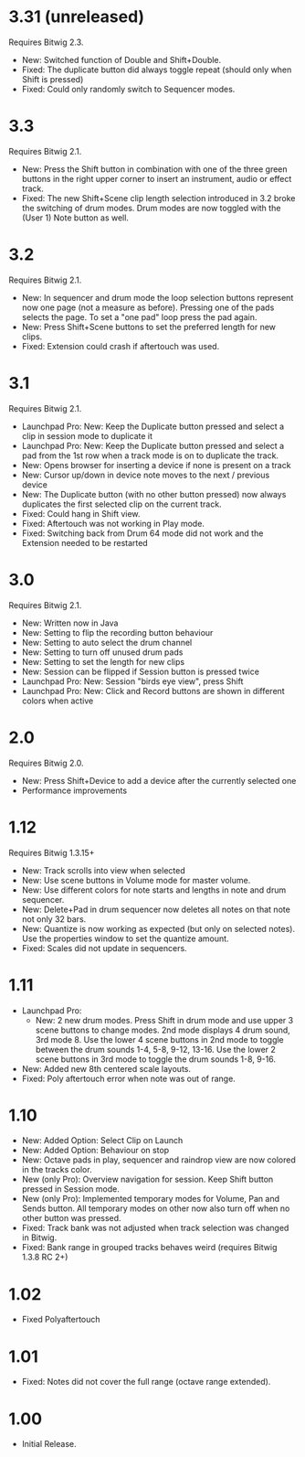 # 3.31 (unreleased)
Requires Bitwig 2.3.
* New: Switched function of Double and Shift+Double.
* Fixed: The duplicate button did always toggle repeat (should only when Shift is pressed)
* Fixed: Could only randomly switch to Sequencer modes.

# 3.3
Requires Bitwig 2.1.
* New: Press the Shift button in combination with one of the three green buttons in the right upper corner to insert an instrument, audio or effect track.
* Fixed: The new Shift+Scene clip length selection introduced in 3.2 broke the switching of drum modes. Drum modes are now toggled with the (User 1) Note button as well.

# 3.2
Requires Bitwig 2.1.
* New: In sequencer and drum mode the loop selection buttons represent now one page (not a measure as before). Pressing one of the pads selects the page. To set a "one pad" loop press the pad again.
* New: Press Shift+Scene buttons to set the preferred length for new clips.
* Fixed: Extension could crash if aftertouch was used.

# 3.1
Requires Bitwig 2.1.
* Launchpad Pro: New: Keep the Duplicate button pressed and select a clip in session mode to duplicate it
* Launchpad Pro: New: Keep the Duplicate button pressed and select a pad from the 1st row when a track mode is on to duplicate the track.
* New: Opens browser for inserting a device if none is present on a track
* New: Cursor up/down in device note moves to the next / previous device
* New: The Duplicate button (with no other button pressed) now always duplicates the first selected clip on the current track.
* Fixed: Could hang in Shift view.
* Fixed: Aftertouch was not working in Play mode.
* Fixed: Switching back from Drum 64 mode did not work and the Extension needed to be restarted

# 3.0
Requires Bitwig 2.1.
* New: Written now in Java
* New: Setting to flip the recording button behaviour
* New: Setting to auto select the drum channel
* New: Setting to turn off unused drum pads
* New: Setting to set the length for new clips
* New: Session can be flipped if Session button is pressed twice
* Launchpad Pro: New: Session "birds eye view", press Shift
* Launchpad Pro: New: Click and Record buttons are shown in different colors when active

# 2.0
Requires Bitwig 2.0.
* New: Press Shift+Device to add a device after the currently selected one
* Performance improvements

# 1.12
Requires Bitwig 1.3.15+
* New: Track scrolls into view when selected
* New: Use scene buttons in Volume mode for master volume.
* New: Use different colors for note starts and lengths in note and drum sequencer.
* New: Delete+Pad in drum sequencer now deletes all notes on that note not only 32 bars.
* New: Quantize is now working as expected (but only on selected notes). Use the properties window to set the quantize amount.
* Fixed: Scales did not update in sequencers.

# 1.11
* Launchpad Pro:
    * New: 2 new drum modes. Press Shift in drum mode and use upper 3 scene buttons to change modes. 2nd mode displays 4 drum sound, 3rd mode 8. Use the lower 4 scene buttons in 2nd mode to toggle between the drum sounds 1-4, 5-8, 9-12, 13-16. Use the lower 2 scene buttons in 3rd mode to toggle the drum sounds 1-8, 9-16.
* New: Added new 8th centered scale layouts.
* Fixed: Poly aftertouch error when note was out of range.

# 1.10
* New: Added Option: Select Clip on Launch
* New: Added Option: Behaviour on stop
* New: Octave pads in play, sequencer and raindrop view are now colored in the tracks color.
* New (only Pro): Overview navigation for session. Keep Shift button pressed in Session mode.
* New (only Pro): Implemented temporary modes for Volume, Pan and Sends button. All temporary modes on other now also turn off when no other button was pressed.
* Fixed: Track bank was not adjusted when track selection was changed in Bitwig.
* Fixed: Bank range in grouped tracks behaves weird (requires Bitwig 1.3.8 RC 2+)

# 1.02
* Fixed Polyaftertouch

# 1.01
* Fixed: Notes did not cover the full range (octave range extended).

# 1.00
* Initial Release.